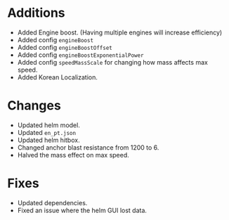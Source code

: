 # Additions
  * Added Engine boost. (Having multiple engines will increase efficiency)
  * Added config `engineBoost`
  * Added config `engineBoostOffset`
  * Added config `engineBoostExponentialPower`
  * Added config `speedMassScale` for changing how mass affects max speed.
  * Added Korean Localization.
# Changes
  * Updated helm model.
  * Updated `en_pt.json`
  * Updated helm hitbox.
  * Changed anchor blast resistance from 1200 to 6.
  * Halved the mass effect on max speed.
# Fixes
  * Updated dependencies.
  * Fixed an issue where the helm GUI lost data.

